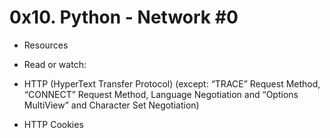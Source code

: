 # 0x10. Python - Network #0
* Resources
* Read or watch:

* HTTP (HyperText Transfer Protocol) (except: “TRACE” Request Method, “CONNECT” Request Method, Language Negotiation and “Options MultiView” and Character Set Negotiation)
* HTTP Cookies
